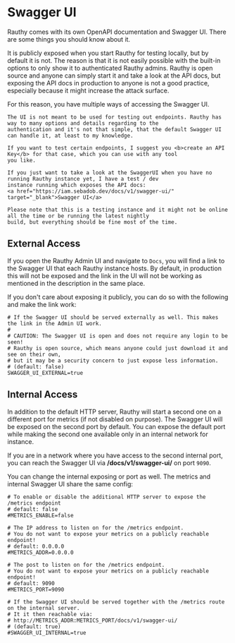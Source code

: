 # Swagger UI

Rauthy comes with its own OpenAPI documentation and Swagger UI. There are some things you should know about it.

It is publicly exposed when you start Rauthy for testing locally, but by default it is not. The reason is that it is
not easily possible with the built-in options to only show it to authenticated Rauthy admins. Rauthy is open source and
anyone can simply start it and take a look at the API docs, but exposing the API docs in production to anyone is not a
good practice, especially because it might increase the attack surface.

For this reason, you have multiple ways of accessing the Swagger UI.

```admonish info 
The UI is not meant to be used for testing out endpoints. Rauthy has way to many options and details regarding to the
authentication and it's not that simple, that the default Swagger UI can handle it, at least to my knowledge.

If you want to test certain endpoints, I suggest you <b>create an API Key</b> for that case, which you can use with any tool
you like.
```

```admonish hint
If you just want to take a look at the SwaggerUI when you have no running Rauthy instance yet, I have a test / dev 
instance running which exposes the API docs: 
<a href="https://iam.sebadob.dev/docs/v1/swagger-ui/" target="_blank">Swagger UI</a>

Please note that this is a testing instance and it might not be online all the time or be running the latest nightly
build, but everything should be fine most of the time.
```

## External Access

If you open the Rauthy Admin UI and navigate to `Docs`, you will find a link to the Swagger UI that each Rauthy instance
hosts. By default, in production this will not be exposed and the link in the UI will not be working as mentioned in the
description in the same place.

If you don't care about exposing it publicly, you can do so with the following and make the link work:

```
# If the Swagger UI should be served externally as well. This makes the link in the Admin UI work.
#
# CAUTION: The Swagger UI is open and does not require any login to be seen!
# Rauthy is open source, which means anyone could just download it and see on their own,
# but it may be a security concern to just expose less information.
# (default: false)
SWAGGER_UI_EXTERNAL=true
```

## Internal Access

In addition to the default HTTP server, Rauthy will start a second one on a different port for metrics (if not disabled
on purpose). The Swagger UI will be exposed on the second port by default. You can expose the default port while making
the second one available only in an internal network for instance.

If you are in a network where you have access to the second internal port, you can reach the Swagger UI via
**/docs/v1/swagger-ui/** on port `9090`.

You can change the internal exposing or port as well. The metrics and internal Swagger UI share the same config:

```
# To enable or disable the additional HTTP server to expose the /metrics endpoint
# default: false
#METRICS_ENABLE=false

# The IP address to listen on for the /metrics endpoint.
# You do not want to expose your metrics on a publicly reachable endpoint!
# default: 0.0.0.0
#METRICS_ADDR=0.0.0.0

# The post to listen on for the /metrics endpoint.
# You do not want to expose your metrics on a publicly reachable endpoint!
# default: 9090
#METRICS_PORT=9090

# If the Swagger UI should be served together with the /metrics route on the internal server.
# It it then reachable via:
# http://METRICS_ADDR:METRICS_PORT/docs/v1/swagger-ui/
# (default: true)
#SWAGGER_UI_INTERNAL=true
```

